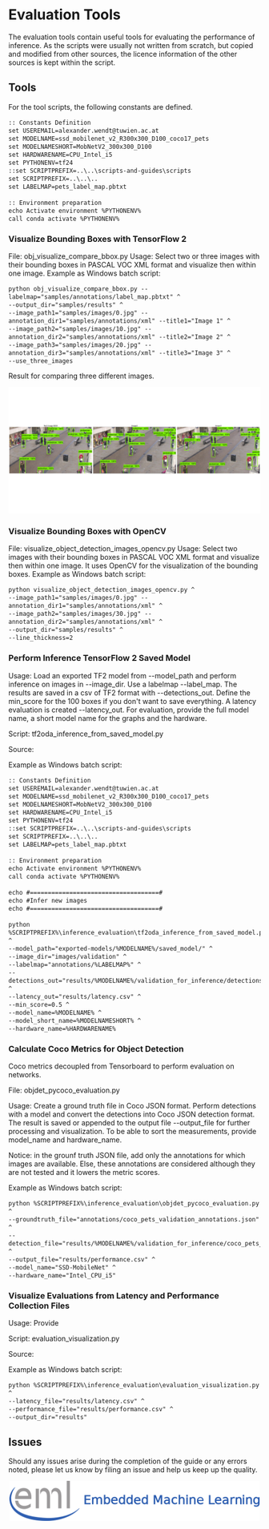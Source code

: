# Evaluation Tools

The evaluation tools contain useful tools for evaluating the performance of inference. As the scripts were usually not written from scratch, but copied 
and modified from other sources, the licence information of the other sources is kept within the script.

## Tools
For the tool scripts, the following constants are defined. 
```
:: Constants Definition
set USEREMAIL=alexander.wendt@tuwien.ac.at
set MODELNAME=ssd_mobilenet_v2_R300x300_D100_coco17_pets
set MODELNAMESHORT=MobNetV2_300x300_D100
set HARDWARENAME=CPU_Intel_i5
set PYTHONENV=tf24
::set SCRIPTPREFIX=..\..\scripts-and-guides\scripts
set SCRIPTPREFIX=..\..\..
set LABELMAP=pets_label_map.pbtxt

:: Environment preparation
echo Activate environment %PYTHONENV%
call conda activate %PYTHONENV%
```

### Visualize Bounding Boxes with TensorFlow 2
File: obj_visualize_compare_bbox.py
Usage: Select two or three images with their bounding boxes in PASCAL VOC XML format and visualize then within one image.
Example as Windows batch script: 
```
python obj_visualize_compare_bbox.py --labelmap="samples/annotations/label_map.pbtxt" ^
--output_dir="samples/results" ^
--image_path1="samples/images/0.jpg" --annotation_dir1="samples/annotations/xml" --title1="Image 1" ^
--image_path2="samples/images/10.jpg" --annotation_dir2="samples/annotations/xml" --title2="Image 2" ^
--image_path3="samples/images/20.jpg" --annotation_dir3="samples/annotations/xml" --title3="Image 3" ^
--use_three_images
```

Result for comparing three different images.

<div align="center">
  <img src="./samples/results/bbox_0_10_20.jpg">
</div>

### Visualize Bounding Boxes with OpenCV
File: visualize_object_detection_images_opencv.py
Usage: Select two images with their bounding boxes in PASCAL VOC XML format and visualize then within one image.
It uses OpenCV for the visualization of the bounding boxes.
Example as Windows batch script: 
```
python visualize_object_detection_images_opencv.py ^
--image_path1="samples/images/0.jpg" --annotation_dir1="samples/annotations/xml" ^
--image_path2="samples/images/30.jpg" --annotation_dir2="samples/annotations/xml" ^
--output_dir="samples/results" ^
--line_thickness=2
```

### Perform Inference TensorFlow 2 Saved Model
Usage: Load an exported TF2 model from --model_path and perform inference on images in --image_dir. Use a labelmap --label_map. The results are saved in a csv of TF2
format with --detections_out. Define the min_score for the 100 boxes if you don't want to save everything. A latency evaluation is created --latency_out. For evaluation, provide
the full model name, a short model name for the graphs and the hardware.

Script: tf2oda_inference_from_saved_model.py

Source: 

Example as Windows batch script: 
```
:: Constants Definition
set USEREMAIL=alexander.wendt@tuwien.ac.at
set MODELNAME=ssd_mobilenet_v2_R300x300_D100_coco17_pets
set MODELNAMESHORT=MobNetV2_300x300_D100
set HARDWARENAME=CPU_Intel_i5
set PYTHONENV=tf24
::set SCRIPTPREFIX=..\..\scripts-and-guides\scripts
set SCRIPTPREFIX=..\..\..
set LABELMAP=pets_label_map.pbtxt

:: Environment preparation
echo Activate environment %PYTHONENV%
call conda activate %PYTHONENV%

echo #====================================#
echo #Infer new images
echo #====================================#

python %SCRIPTPREFIX%\inference_evaluation\tf2oda_inference_from_saved_model.py ^
--model_path="exported-models/%MODELNAME%/saved_model/" ^
--image_dir="images/validation" ^
--labelmap="annotations/%LABELMAP%" ^
--detections_out="results/%MODELNAME%/validation_for_inference/detections.csv" ^
--latency_out="results/latency.csv" ^
--min_score=0.5 ^
--model_name=%MODELNAME% ^
--model_short_name=%MODELNAMESHORT% ^
--hardware_name=%HARDWARENAME%
```

### Calculate Coco Metrics for Object Detection
Coco metrics decoupled from Tensorboard to perform evaluation on networks.

File: objdet_pycoco_evaluation.py

Usage: Create a ground truth file in Coco JSON format. Perform detections with a model and convert the detections into Coco JSON detection format. 
The result is saved or appended to the output file --output_file for further processing and visualization. To be able to sort the measurements, provide model_name 
and hardware_name.

Notice: in the grounf truth JSON file, add only the annotations for which images are available. Else, these annotations are considered although they are not tested and
it lowers the metric scores.

Example as Windows batch script: 
```
python %SCRIPTPREFIX%\inference_evaluation\objdet_pycoco_evaluation.py ^
--groundtruth_file="annotations/coco_pets_validation_annotations.json" ^
--detection_file="results/%MODELNAME%/validation_for_inference/coco_pets_detection_annotations.json" ^
--output_file="results/performance.csv" ^
--model_name="SSD-MobileNet" ^
--hardware_name="Intel_CPU_i5"
```

### Visualize Evaluations from Latency and Performance Collection Files
Usage: Provide

Script: evaluation_visualization.py

Source: 

Example as Windows batch script: 
```
python %SCRIPTPREFIX%\inference_evaluation\evaluation_visualization.py ^
--latency_file="results/latency.csv" ^
--performance_file="results/performance.csv" ^
--output_dir="results"
```


## Issues
Should any issues arise during the completion of the guide or any errors noted, please let us know by filing an issue and help us keep up the quality.

<div align="center">
  <img src="../../_img/eml_logo_and_text.png", width="500">
</div>
